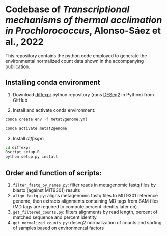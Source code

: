 # Codebase of _Transcriptional mechanisms of thermal acclimation in Prochlorococcus_, Alonso-Sáez et al., 2022

This repository contains the python code employed to generate the environmental normalized count data shown in the accompanying publication.


## Installing conda environment

1. Download [diffexpr](https://github.com/wckdouglas/diffexpr) python repository (runs [DESeq2](https://bioconductor.org/packages/release/bioc/html/DESeq2.html) in Python) from GitHub

2. Install and activate conda environment:

```bash
conda create env -f metat2genome.yml

conda activate metat2genome
```

3. Install _diffexpr_:

```bash
cd diffexpr
Rscript setup.R
python setup.py install
```

## Order and function of scripts:

1. ```filter_fastq_by_names.py```: filter reads in metagenomic fastq files by blastx (against MIT9301) results
2. ```align_fastq.py```: aligns metagenomic fastq files to MIT9301 reference genome, then extracts alignments containing MD tags from SAM files (MD tags are required to compute percent identity later on)
3. ```get_filtered_counts.py```: filters alignments by read length, percent of matched sequence and percent identity.
4. ```get_normalized_counts.py```: deseq2 normalization of counts and sorting of samples based on environmental factors